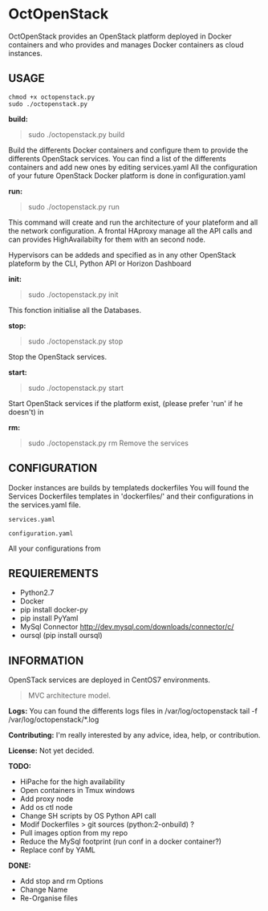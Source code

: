 OctOpenStack
============

OctOpenStack provides an OpenStack platform deployed in Docker containers and who provides and manages Docker containers as cloud instances.

USAGE
------
	chmod +x octopenstack.py
	sudo ./octopenstack.py

**build:**
> sudo ./octopenstack.py build

Build the differents Docker containers and configure them to provide the differents OpenStack services.
You can find a list of the differents containers and add new ones by editing services.yaml
All the configuration of your future OpenStack Docker platform is done in configuration.yaml

**run:**
> sudo ./octopenstack.py run

This command will create and run the architecture of your plateform and all the network configuration.
A frontal HAproxy manage all the API calls and can provides HighAvailabilty for them with an second node.

Hypervisors can be addeds and specified as in any other OpenStack plateform by the CLI, Python API or Horizon Dashboard

**init:**
> sudo ./octopenstack.py init

This fonction initialise all the Databases.

**stop:**
> sudo ./octopenstack.py stop

Stop the OpenStack services.

**start:**
> sudo ./octopenstack.py start

Start OpenStack services if the platform exist, (please prefer 'run' if he doesn't)
in

**rm:**
> sudo ./octopenstack.py rm
Remove the services


CONFIGURATION
-------------
Docker instances are builds by templateds dockerfiles
You will found the Services Dockerfiles templates in 'dockerfiles/' and their configurations in the services.yaml file.

	services.yaml

	configuration.yaml

All your configurations from 


REQUIEREMENTS
-------------
 - Python2.7
 - Docker
 - pip install docker-py
 - pip install PyYaml
 - MySql Connector http://dev.mysql.com/downloads/connector/c/
 - oursql (pip install oursql)


INFORMATION
-----------
OpenSTack services are deployed in CentOS7 environments.

> MVC architecture model.

**Logs:**
You can found the differents logs files in /var/log/octopenstack
	tail -f /var/log/octopenstack/*.log

**Contributing:**
I'm really interested by any advice, idea, help, or contribution.

**License:**
Not yet decided.

**TODO:**
- HiPache for the high availability
- Open containers in Tmux windows
- Add proxy node
- Add os ctl node
- Change SH scripts by OS Python API call
- Modif Dockerfiles > git sources (python:2-onbuild) ?
- Pull images option from my repo
- Reduce the MySql footprint (run conf in a docker container?)
- Replace conf by YAML

**DONE:**
- Add stop and rm Options
- Change Name
- Re-Organise files